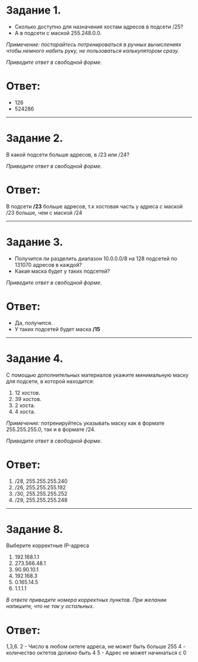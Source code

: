 # Задание 1.
* Сколько доступно для назначения хостам адресов в подсети /25?
* А в подсети с маской 255.248.0.0.  

*Примечение: постарайтесь потренироваться в ручных вычислениях чтобы немного набить руку, не пользоваться калькулятором 
сразу.*

*Приведите ответ в свободной форме.*  

# Ответ:
* 126
* 524286

---

# Задание 2.
В какой подсети больше адресов, в /23 или /24?

*Приведите ответ в свободной форме.*

# Ответ:  
В подсети **/23** больше адресов, т.к хостовая часть у адреса с маской /23 больше, чем с маской /24

---

# Задание 3.
* Получится ли разделить диапазон 10.0.0.0/8 на 128 подсетей по 131070 адресов в каждой?
* Какая маска будет у таких подсетей?  

*Приведите ответ в свободной форме.*  

# Ответ:  
* Да, получится.
* У таких подсетей будет маска **/15**

---

# Задание 4.
С помощью дополнительных материалов укажите минимальную маску для подсети, в которой находится:

1. 12 хостов.
2. 39 хостов.
3. 2 хоста.
4. 4 хоста.  

*Примечение:* потренируйтесь указывать маску как в формате 255.255.255.0, так и в формате /24.  

*Приведите ответ в свободной форме.*  

# Ответ: 

1. /28, 255.255.255.240
2. /26, 255.255.255.192
3. /30, 255.255.255.252
4. /29, 255.255.255.248  

---

# Задание 8.
Выберите корректные IP-адреса

1.	192.168.1.1
2.	273.566.48.1
3.	90.90.10.1
4.	192.168.3
5.	0.165.14.5
6.	1.1.1.1

*В ответе приведите номера корректных пунктов. При желании напишите, что не так у остальных.*  

# Ответ:  
1,3,6. 
2 - Число в любом октете адреса, не может быть больше 255
4 - количество октетов должно быть 4
5 - Адрес не может начинаться с 0